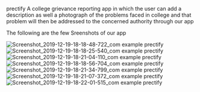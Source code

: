 prectify
A college grievance reporting app in which the user can add a description as well a photograph of the problems faced in college and that problem will then be addressed to the concerned authority through our app

The following are the few Sreenshots of our app

![Screenshot_2019-12-19-18-18-48-722_com example prectify](https://user-images.githubusercontent.com/58221273/71449712-c4d3e000-2778-11ea-9049-13f02dd2b715.png)
![Screenshot_2019-12-19-18-18-25-540_com example prectify](https://user-images.githubusercontent.com/58221273/71449713-c4d3e000-2778-11ea-9d16-82e59591afe7.png)
![Screenshot_2019-12-19-18-21-04-110_com example prectify](https://user-images.githubusercontent.com/58221273/71449714-c56c7680-2778-11ea-808f-635d2bb35581.png)
![Screenshot_2019-12-19-18-18-56-704_com example prectify](https://user-images.githubusercontent.com/58221273/71449715-c56c7680-2778-11ea-8189-612a24187cd2.png)
![Screenshot_2019-12-19-18-21-34-799_com example prectify](https://user-images.githubusercontent.com/58221273/71449716-c56c7680-2778-11ea-848f-3f6e8c9d8f7c.png)
![Screenshot_2019-12-19-18-21-07-372_com example prectify](https://user-images.githubusercontent.com/58221273/71449717-c56c7680-2778-11ea-83dd-3493d318527a.png)
![Screenshot_2019-12-19-18-22-01-515_com example prectify](https://user-images.githubusercontent.com/58221273/71449718-c6050d00-2778-11ea-8995-f1c5e424cea9.png)
